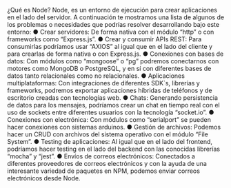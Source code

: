 ¿Qué es Node?
Node, es un entorno de ejecución para crear aplicaciones en el lado del servidor.
A continuación te mostramos una lista de algunos de los problemas o necesidades que
podrías resolver desarrollando bajo este entorno:
● Crear servidores: De forma nativa con el módulo “http” o con frameworks como
“Express.js”.
● Crear y consumir APIs REST: Para consumirlas podríamos usar “AXIOS” al igual que
en el lado del cliente y para crearlas de forma nativa o con Express.js.
● Conexiones con bases de datos: Con módulos como “mongoose” o “pg” podremos
conectarnos con motores como MongoDB o PostgreSQL, y en sí con diferentes
bases de datos tanto relacionales como no relacionales.
● Aplicaciones multiplataformas: Con integraciones de diferentes SDK`s, librerías y
frameworks, podremos exportar aplicaciones híbridas de teléfonos y de escritorio
creadas con tecnologías web.
● Chats: Generando persistencia de datos para los mensajes, podríamos crear un chat
en tiempo real con el uso de sockets entre diferentes usuarios con la tecnología
“socket.io”.
● Conexiones con electrónica: Con módulos como “serialport” se pueden hacer
conexiones con sistemas arduinos.
● Gestión de archivos: Podemos hacer un CRUD con archivos del sistema operativo
con el módulo “File System”.
● Testing de aplicaciones: Al igual que en el lado del frontend, podríamos hacer testing
en el lado del backend con las conocidas librerías “mocha” y “jest”.
● Envíos de correos electrónicos: Conectados a diferentes proveedores de correos
electrónicos y con la ayuda de una interesante variedad de paquetes en NPM,
podemos enviar correos electrónicos desde Node.
